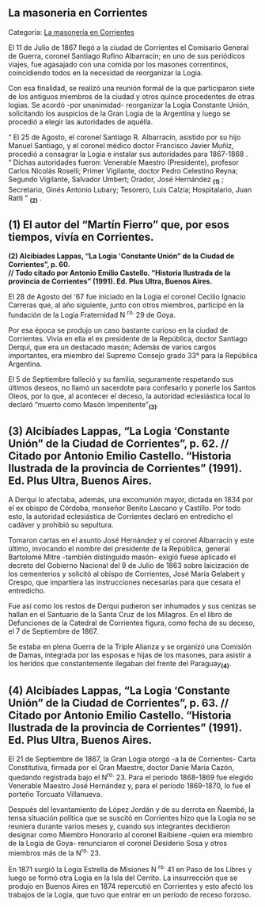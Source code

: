 ## La masoneria en Corrientes

Categoría: [La masonería en Corrientes](http://descubrircorrientes.com.ar/2012/index.php/4714-corrientes-en-la-familia-argentina-1870-a-la-actualidad/hegemonia-antimitrista-en-la-politica-correntina-1869-1877/administracion-de-miguel-victorio-gelabert/la-masoneria-en-corrientes)

El 11 de Julio de 1867 llegó a la ciudad de Corrientes el Comisario General de Guerra, coronel Santiago Rufino Albarracín; en uno de sus periódicos viajes, fue agasajado con una comida por los masones correntinos, coincidiendo todos en la necesidad de reorganizar la Logia.

Con esa finalidad, se realizó una reunión formal de la que participaron siete de los antiguos miembros de la ciudad y otros quince procedentes de otras logias. Se acordó -por unanimidad- reorganizar la Logia Constante Unión, solicitando los auspicios de la Gran Logia de la Argentina y luego se procedió a elegir las autoridades de aquélla.

“ El 25 de Agosto, el coronel Santiago R. Albarracín, asistido por su hijo Manuel Santiago, y el coronel médico doctor Francisco Javier Muñiz, procedió a consagrar la Logia e instalar sus autoridades para 1867-1868 .  
“ Dichas autoridades fueron: Venerable Maestro (Presidente), profesor Carlos Nicolás Roselli; Primer Vigilante, doctor Pedro Celestino Reyna; Segundo Vigilante, Salvador Umbert; Orador, José Hernández <sub><strong><span><span>(1)</span></span></strong></sub> ; Secretario, Ginés Antonio Lubary; Tesorero, Luis Calzía; Hospitalario, Juan Ratti ” <sub><strong><span><span>(2)</span></span></strong></sub> .

## **(1) El autor del “Martín Fierro” que, por esos tiempos, vivía en Corrientes.**  
**(2) Alcibíades Lappas, “La Logia 'Constante Unión” de la Ciudad de Corrientes”, p. 60.**  
**// Todo citado por Antonio Emilio Castello. “Historia Ilustrada de la provincia de Corrientes” (1991). Ed. Plus Ultra, Buenos Aires.**

El 28 de Agosto del '67 fue iniciado en la Logia el coronel Cecilio Ignacio Carreras que, al año siguiente, junto con otros miembros, participó en la fundación de la Logia Fraternidad N <sup><span><span>ro. </span></span></sup> 29 de Goya.

Por esa época se produjo un caso bastante curioso en la ciudad de Corrientes. Vivía en ella el ex presidente de la República, doctor Santiago Derqui, que era un destacado masón; Además de varios cargos importantes, era miembro del Supremo Consejo grado 33° para la República Argentina.

El 5 de Septiembre falleció y su familia, seguramente respetando sus últimos deseos, no llamó un sacerdote para confesarlo y ponerle los Santos Oleos, por lo que, al acontecer el deceso, la autoridad eclesiástica local lo declaró “muerto como Masón Impenitente”<sub><strong>(3)</strong></sub>.

## **(3) Alcibíades Lappas, “La Logia ‘Constante Unión” de la Ciudad de Corrientes”, p. 62. // Citado por Antonio Emilio Castello. “Historia Ilustrada de la provincia de Corrientes” (1991). Ed. Plus Ultra, Buenos Aires.**

A Derqui lo afectaba, además, una excomunión mayor, dictada en 1834 por el ex obispo de Córdoba, monseñor Benito Lascano y Castillo. Por todo esto, la autoridad eclesiástica de Corrientes declaró en entredicho el cadáver y prohibió su sepultura.

Tomaron cartas en el asunto José Hernández y el coronel Albarracín y este último, invocando el nombre del presidente de la República, general Bartolomé Mitre -también distinguido masón- exigió fuese aplicado el decreto del Gobierno Nacional del 9 de Julio de 1863 sobre laicización de los cementerios y solicitó al obispo de Corrientes, José María Gelabert y Crespo, que impartiera las instrucciones necesarias para que cesara el entredicho.

Fue así como los restos de Derqui pudieron ser inhumados y sus cenizas se hallan en el Santuario de la Santa Cruz de los Milagros. En el libro de Defunciones de la Catedral de Corrientes figura, como fecha de su deceso, el 7 de Septiembre de 1867.

Se estaba en plena Guerra de la Triple Alianza y se organizó una Comisión de Damas, integrada por las esposas e hijas de los masones, para asistir a los heridos que constantemente llegaban del frente del Paraguay<sub><strong>(4)</strong></sub>.

## **(4) Alcibíades Lappas, “La Logia ‘Constante Unión” de la Ciudad de Corrientes”, p. 63. // Citado por Antonio Emilio Castello. “Historia Ilustrada de la provincia de Corrientes” (1991). Ed. Plus Ultra, Buenos Aires.**

El 21 de Septiembre de 1867, la Gran Logia otorgó -a la de Corrientes- Carta Constitutiva, firmada por el Gran Maestre, doctor Danie María Cazón, quedando registrada bajo el N<sup>ro.</sup> 23. Para el período 1868-1869 fue elegido Venerable Maestro José Hernández y, para el período 1869-1870, lo fue el porteño Torcuato Villanueva.

Después del levantamiento de López Jordán y de su derrota en Ñaembé, la tensa situación política que se suscitó en Corrientes hizo que la Logia no se reuniera durante varios meses y, cuando sus integrantes decidieron designar como Miembro Honorario al coronel Baibiene -quien era miembro de la Logia de Goya- renunciaron el coronel Desiderio Sosa y otros miembros más de la N<sup>ro.</sup> 23.

En 1871 surgió la Logia Estrella de Misiones N <sup><span><span>ro. </span></span></sup> 41 en Paso de los Libres y luego se formó otra Logia en la Isla del Cerrito. La insurrección que se produjo en Buenos Aires en 1874 repercutió en Corrientes y esto afectó los trabajos de la Logia, que tuvo que entrar en un período de receso forzoso.